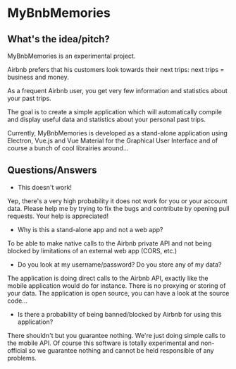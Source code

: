 MyBnbMemories
=============

What's the idea/pitch?
----------------------

MyBnbMemories is an experimental project.

Airbnb prefers that his customers look towards their next trips: next trips = business and money.

As a frequent Airbnb user, you get very few information and statistics about your past trips.

The goal is to create a simple application which will automatically compile and display useful data and statistics about your personal past trips.

Currently, MyBnbMemories is developed as a stand-alone application using Electron, Vue.js and Vue Material for the Graphical User Interface and of course a bunch of cool librairies around...

Questions/Answers
-----------------

* This doesn't work!

Yep, there's a very high probability it does not work for you or your account data.
Please help me by trying to fix the bugs and contribute by opening pull requests.
Your help is appreciated!

* Why is this a stand-alone app and not a web app?

To be able to make native calls to the Airbnb private API and not being blocked by limitations of an external web app (CORS, etc.)

* Do you look at my username/password? Do you store any of my data?

The application is doing direct calls to the Airbnb API, exactly like the mobile application would do for instance. There is no proxying or storing of your data. The application is open source, you can have a look at the source code...

* Is there a probability of being banned/blocked by Airbnb for using this application?

There shouldn't but you guarantee nothing. We're just doing simple calls to the mobile API. Of course this software is totally experimental and non-official so we guarantee nothing and cannot be held responsible of any problems.
